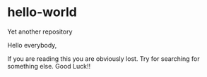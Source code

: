 # hello-world
Yet another repository

Hello everybody, 

If you are reading this you are obviously lost. Try for searching for something else. Good Luck!!
